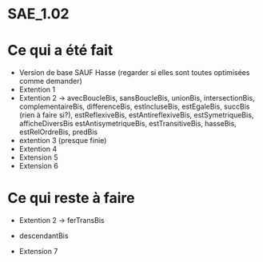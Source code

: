# SAE_1.02

# Ce qui a été fait

- Version de base SAUF Hasse (regarder si elles sont toutes optimisées comme demander)
- Extention 1
- Extention 2 -> avecBoucleBis, sansBoucleBis, unionBis, intersectionBis,
complementaireBis, differenceBis, estIncluseBis, estEgaleBis, 
succBis (rien à faire si?),
estReflexiveBis, estAntireflexiveBis, estSymetriqueBis, afficheDiversBis
estAntisymetriqueBis, estTransitiveBis, hasseBis, estRelOrdreBis, predBis
- extention 3 (presque finie)
- Extention 4 
- Extension 5
- Extension 6

# Ce qui reste à faire

- Extention 2 ->  ferTransBis
- descendantBis


- Extension 7
